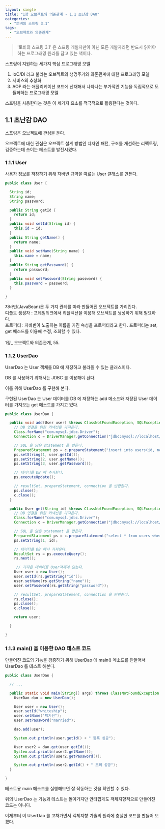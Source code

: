 ```yaml
---
layout: single
title: "1장 오브젝트와 의존관계 - 1.1 초난감 DAO"
categories:
  - "토비의 스프링 3.1"
tags:
  - "오브젝트와 의존관계"
---
```


> '토비의 스프링 3.1' 은 스프링 개발자만이 아닌 모든 개발자라면 반드시 읽어야 하는 프로그래밍 원리를 담고 있는 책이다.

스프링이 지원하는 세가지 핵심 프로그래밍 모델

1. IoC/DI 라고 불리는 오브젝트의 생명주기와 의존관계에 대한 프로그래밍 모델
2. 서비스의 추상화
3. AOP 라는 애플리케이션 코드에 산재해서 나타나는 부가적인 기능을 독립적으로 모듈화하는 프로그래밍 모델

스프링을 사용한다는 것은 이 세가지 요소를 적극적으로 활용한다는 것이다.

## 1.1 초난감 DAO

스프링은 오브젝트에 관심을 둔다.

오브젝트에 대한 관심은 오브젝트 설계 방법인 디자인 패턴, 구조를 개선하는 리팩토링, 검증하는데 쓰이는 테스트를 발전시켰다.

### 1.1.1 User

사용자 정보를 저장하기 위해 자바빈 규약을 따르는 User 클래스를 만든다.

```java
public class User {

  String id;
  String name;
  String password;

  public String getId {
    return id;
  }
  public void setId(String id) {
    this.id = id;
  }
  public String getName() {
    return name;
  }
  public void setName(String name) {
    this.name = name;
  )
  public String getPassword() {
    return password;
  }
  public void setPassword(String password) {
    this.password = password;
  }

}
```

<div class="notice--primary" markdown="1">
자바빈(JavaBean)은 두 가지 관례를 따라 만들어진 오브젝트를 가리킨다.<br>
디폴트 생성자 : 프레임워크에서 리플렉션을 이용해 오브젝트를 생성하기 위해 필요하다.<br> 
프로퍼티 : 자바빈이 노출하는 이름을 가진 속성을 프로퍼티라고 한다. 프로퍼티는 set, get 메소드를 이용해 수정, 조회할 수 있다.<br>
<br>
1장_ 오브젝트와 의존관계, 55.<br>
</div>

### 1.1.2 UserDao

UserDao 는 User 객체를 DB 에 저장하고 불러올 수 있는 클래스이다.

DB 를 사용하기 위해서는 JDBC 를 이용해야 된다.

이를 위해 UserDao 를 구현해 본다.

구현된 UserDao 는 User 데이터를 DB 에 저장하는 add 메소드와 저장된 User 데이터를 가져오는 get 메소드를 가지고 있다.

```java
public class UserDao {

  public void add(User user) throws ClassNotFoundException, SQLException {
    // DB 연결을 위한 커넥션을 가져온다.
    Class.forName("com.mysql.jdbc.Driver");
    Connection c = DriverManager.getConnection("jdbc:mysql://localhost/springbook?characterEncoding=UTF-8", "spring", "book");

    // SQL 을 담은 statement 를 만든다.
    PreparedStatement ps = c.prepareStatement("insert into users(id, name, password) values(?,?,?)");
    ps.setString(1, user.getId());
    ps.setString(2, user.getName());
    ps.setString(3, user.getPassword());

    // 데이터를 DB 에 추가한다.
    ps.executeUpdate();

    // resultSet, prepareStatement, connection 을 반환한다.
    ps.close();
    c.close();
  }

  public User get(String id) throws ClassNotFoundException, SQLException {
    // DB 연결을 위한 커넥션을 가져온다.
    Class.forName("com.mysql.jdbc.Driver");
    Connection c = DriverManager.getConnection("jdbc:mysql://localhost/springbook?characterEncoding=UTF-8", "spring", "book");

    // SQL 을 담은 statement 를 만든다.
    PreparedStatement ps = c.prepareStatement("select * from users where id = ?");
    ps.setString(1, id);

    // 데이터를 DB 에서 가져온다.
    ResultSet rs = ps.executeQuery();
    rs.next();

     // 가져온 데이터를 User객체에 담는다.
    User user = new User();
    user.setId(rs.getString("id"));
    user.setName(rs.getString("name"));
    user.setPassword(rs.getString("password"));

    // resultSet, prepareStatement, connection 을 반환한다.
    rs.close();
    ps.close();
    c.close();

    return user;

  }

}
```

### 1.1.3 main() 을 이용한 DAO 테스트 코드

만들어진 코드의 기능을 검증하기 위해 UserDao 에 main() 메소드를 만들어서 UserDao 를 테스트 해본다.

```java
public class UserDao {

  // ...

  public static void main(String[] args) throws ClassNotFoundException, SQLException {
    UserDao dao = new UserDao();

    User user = new User();
    user.setId("whiteship");
    user.setName("백기선");
    user.setPassword("married");

    dao.add(user);

    System.out.println(user.getId() + " 등록 성공");

    User user2 = dao.get(user.getId());
    System.out.println(user2.getName());
    System.out.println(user2.getPassword());

    System.out.println(user2.getId() + " 조회 성공");
  }

}
```

테스트용 main 메소드를 실행해보면 잘 작동하는 것을 확인할 수 있다.

위의 UserDao 는 기능과 테스트는 돌아가지만 안타깝게도 객체지향적으로 만들어진 코드는 아니다.

이제부터 이 UserDao 를 고쳐가면서 객체지향 기술의 원리에 충실한 코드를 만들어 보겠다.
